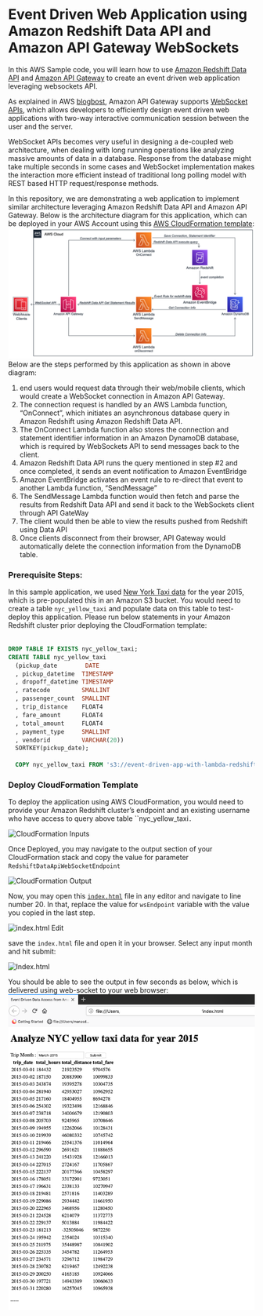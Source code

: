 # Event Driven Web Application using Amazon Redshift Data API and Amazon API Gateway WebSockets


In this AWS Sample code, you will learn how to use [Amazon Redshift Data API](https://docs.aws.amazon.com/redshift/latest/mgmt/data-api.html) and [Amazon API Gateway](https://aws.amazon.com/api-gateway/) to create an event driven web application leveraging websockets API.

As explained in AWS [blogbost](https://aws.amazon.com/blogs/compute/announcing-websocket-apis-in-amazon-api-gateway/), Amazon API Gateway supports [WebSocket APIs](https://docs.aws.amazon.com/apigateway/latest/developerguide/apigateway-websocket-api-overview.html), which allows developers to efficiently design event driven web applications with two-way interactive communication session between the user and the server.

WebSocket APIs becomes very useful in designing a de-coupled web architecture, when dealing with long running operations like analyzing massive amounts of data in a database. Response from the database might take multiple seconds in some cases and WebSocket implementation makes the interaction more efficient instead of traditional long polling model with REST based HTTP request/response methods.

In this repository, we are demonstrating a web application to implement similar architecture leveraging Amazon Redshift Data API and Amazon API Gateway. Below is the architecture diagram for this application, which can be deployed in your AWS Account using this [AWS CloudFormation template](redshift-data-api-gw-websocket.yaml):
![Architecture Diagram](images/architecture.png)
Below are the steps performed by this application as shown in above diagram:

1. end users would request data through their web/mobile clients, which would create a WebSocket connection in Amazon API Gateway.
2. The connection request is handled by an AWS Lambda function, “OnConnect”, which initiates an asynchronous database query in Amazon Redshift using Amazon Redshift Data API.
3. The OnConnect Lambda function also stores the connection and statement identifier information in an Amazon DynamoDB database, which is required by WebSockets API to send messages back to the client.
4. Amazon Redshift Data API runs the query mentioned in step #2 and once completed, it sends an event notification to Amazon EventBridge
5. Amazon EventBridge activates an event rule to re-direct that event to another Lambda function, “SendMessage”
6. The SendMessage Lambda function would then fetch and parse the results from Redshift Data API and send it back to the WebSockets client through API GateWay
7. The client would then be able to view the results pushed from Redshift using Data API
8. Once clients disconnect from their browser, API Gateway would automatically delete the connection information from the DynamoDB table.

### Prerequisite Steps:

In this sample application, we used [New York Taxi data](https://www1.nyc.gov/site/tlc/about/tlc-trip-record-data.page) for the year 2015, which is pre-populated this in an Amazon S3 bucket. You would need to create a table `nyc_yellow_taxi` and populate data on this table to test-deploy this application. Please run below statements in your Amazon Redshift cluster prior deploying the CloudFormation template:

```sql

DROP TABLE IF EXISTS nyc_yellow_taxi;
CREATE TABLE nyc_yellow_taxi
  (pickup_date        DATE
  , pickup_datetime  TIMESTAMP
  , dropoff_datetime TIMESTAMP
  , ratecode         SMALLINT
  , passenger_count  SMALLINT
  , trip_distance    FLOAT4
  , fare_amount      FLOAT4
  , total_amount     FLOAT4
  , payment_type     SMALLINT
  , vendorid         VARCHAR(20))
  SORTKEY(pickup_date);

  COPY nyc_yellow_taxi FROM 's3://event-driven-app-with-lambda-redshift/nyc_yellow_taxi_raw/' IAM_ROLE '<<YOUR_REDSHIFT_CLUSTER_IAM_ROLE>>' region 'us-west-2' delimiter '|';

```

### Deploy CloudFormation Template

To deploy the application using AWS CloudFormation, you would need to provide your Amazon Redshift cluster’s endpoint and an existing username who have access to query above table ``nyc_yellow_taxi`. `

![CloudFormation Inputs]((images/cft-inputs.png))

Once Deployed, you may navigate to the output section of your CloudFormation stack and copy the value for parameter `RedshiftDataApiWebSocketEndpoint`

![CloudFormation Output]((images/cft-output.png))

Now, you may open this [`index.html`](index.html) file in any editor and navigate to line number 20. In that, replace the value for  `wsEndpoint` variable with the value you copied in the last step.

![index.html Edit]((images/html-file.png))

save the `index.html` file and open it in your browser. Select any input month and hit submit:

![Index.html]((images/web-input.png))

You should be able to see the output in few seconds as below, which is delivered using web-socket to your web browser:
![Index.html](images/web-output.png)

